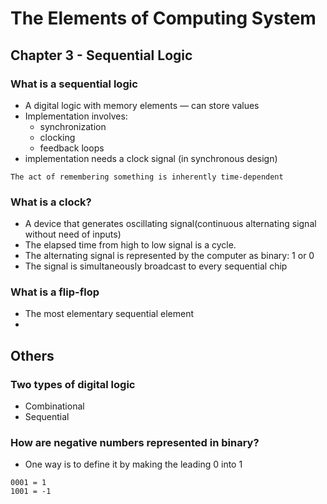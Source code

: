# The Elements of Computing System

## Chapter 3 - Sequential Logic

### What is a sequential logic
- A digital logic with memory elements — can store values
- Implementation involves:
    - synchronization
    - clocking
    - feedback loops
- implementation needs a clock signal (in synchronous design)

```
The act of remembering something is inherently time-dependent
```

### What is a clock?
- A device that generates oscillating signal(continuous alternating signal without need of inputs)
- The elapsed time from high to low signal is a cycle.
- The alternating signal is represented by the computer as binary: 1 or 0
- The signal is simultaneously broadcast to every sequential chip

### What is a flip-flop
- The most elementary sequential element
- 

## Others 

### Two types of digital logic
- Combinational 
- Sequential

### How are negative numbers represented in binary? 
- One way is to define it by making the leading 0 into 1
```
0001 = 1
1001 = -1
```
